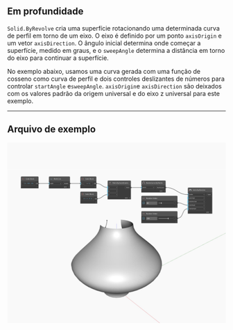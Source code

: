 ## Em profundidade
`Solid.ByRevolve` cria uma superfície rotacionando uma determinada curva de perfil em torno de um eixo. O eixo é definido por um ponto `axisOrigin` e um vetor `axisDirection`. O ângulo inicial determina onde começar a superfície, medido em graus, e o `sweepAngle` determina a distância em torno do eixo para continuar a superfície.

No exemplo abaixo, usamos uma curva gerada com uma função de cosseno como curva de perfil e dois controles deslizantes de números para controlar `startAngle` e`sweepAngle`. `axisOrigin`e `axisDirection` são deixados com os valores padrão da origem universal e do eixo z universal para este exemplo.

___
## Arquivo de exemplo

![ByRevolve](./Autodesk.DesignScript.Geometry.Solid.ByRevolve_img.jpg)


